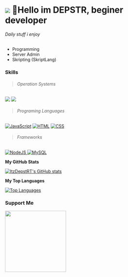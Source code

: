 ![](https://raw.githubusercontent.com/rodrigograca31/rodrigograca31/master/matrix.svg)
👋Hello im DEPSTR, beginer developer
================================================================================================================================
###### Daily stuff i enjoy
- Programming
- Server Admin
- Skripting (SkriptLang)

 ### Skills
 
 > ###### Operation Systems
<p align="left">
<a href="https://ubuntu.com/" target="_blank" rel="noreferrer"><img src="https://img.shields.io/badge/Ubuntu-E95420?style=for-the-badge&logo=ubuntu&logoColor=white"></a> 
<a href="https://windows.com" target="_blank" rel="noreferrer"><img src="https://img.shields.io/badge/Windows-0078D6?style=for-the-badge&logo=windows&logoColor=white"></a> 
</p>

> ###### Programing Languages
<p align="left">
<a href="https://developer.mozilla.org/en-US/docs/Web/JavaScript" target="_blank" rel="noreferrer"><img src="https://img.shields.io/badge/JavaScript-F7DF1E?style=for-the-badge&logo=javascript&logoColor=black" alt="JavaScript"/></a>
<a href="https://developer.mozilla.org/en-US/docs/Glossary/HTML5" target="_blank" rel="noreferrer"><img src="https://img.shields.io/badge/HTML-239120?style=for-the-badge&logo=html5&logoColor=white" alt="HTML"/></a>
<a href="https://www.w3.org/TR/CSS/#css" target="_blank" rel="noreferrer"><img src="https://img.shields.io/badge/CSS-239120?&style=for-the-badge&logo=css3&logoColor=white" alt="CSS" /></a>
</p>

> ###### Frameworks
<p align="left">
<a href="https://nodejs.org/en/" target="_blank" rel="noreferrer"><img src="https://img.shields.io/badge/Node.js-43853D?style=for-the-badge&logo=node.js&logoColor=white" alt="NodeJS"/>
<a href="https://www.mysql.com/" target="_blank" rel="noreferrer"><img src="https://img.shields.io/badge/MySQL-005C84?style=for-the-badge&logo=mysql&logoColor=white" alt="MySQL" /></a>
</p>

  <b>My GitHub Stats</b>

<a href="http://www.github.com/ItzDepstRT"><img src="https://github-readme-stats.vercel.app/api?username=ItzDepstRT&show_icons=true&hide=&count_private=true&title_color=10b981&text_color=ffffff&icon_color=10b981&bg_color=1c1917&hide_border=true&show_icons=true" alt="ItzDepstRT's GitHub stats" /></a>

  <b>My Top Languages</b>
  
<a href="https://github.com/ItzDepstRT" align="left"><img src="https://github-readme-stats.vercel.app/api/top-langs/?username=ItzDepstRT&langs_count=10&title_color=10b981&text_color=ffffff&icon_color=10b981&bg_color=1c1917&hide_border=true&locale=en&custom_title=Top%20%Languages" alt="Top Languages" /></a>

### Support Me

<a href="https://www.buymeacoffee.com/DEPSTR"><img src="https://cdn.buymeacoffee.com/buttons/v2/default-yellow.png" width="200" /></a>






